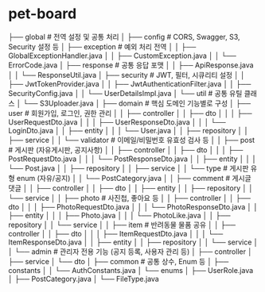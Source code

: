 # pet-board

├── global                            # 전역 설정 및 공통 처리
│   ├── config                        # CORS, Swagger, S3, Security 설정 등
│   ├── exception                     # 예외 처리 전역
│   │   ├── GlobalExceptionHandler.java
│   │   ├── CustomException.java
│   │   └── ErrorCode.java
│   ├── response                      # 공통 응답 포맷
│   │   ├── ApiResponse.java
│   │   └── ResponseUtil.java
│   ├── security                      # JWT, 필터, 시큐리티 설정
│   │   ├── JwtTokenProvider.java
│   │   ├── JwtAuthenticationFilter.java
│   │   ├── SecurityConfig.java
│   │   └── UserDetailsImpl.java
│   └── util                          # 공통 유틸 클래스
│       └── S3Uploader.java
│
├── domain                            # 핵심 도메인 기능별로 구성
│   ├── user                          # 회원가입, 로그인, 권한 관리
│   │   ├── controller
│   │   ├── dto
│   │   │   ├── UserRequestDto.java
│   │   │   ├── UserResponseDto.java
│   │   │   └── LoginDto.java
│   │   ├── entity
│   │   │   └── User.java
│   │   ├── repository
│   │   ├── service
│   │   └── validator                 # 이메일/비밀번호 유효성 검사 등
│
│   ├── post                          # 게시판 (자유게시판, 공지사항)
│   │   ├── controller
│   │   ├── dto
│   │   │   ├── PostRequestDto.java
│   │   │   └── PostResponseDto.java
│   │   ├── entity
│   │   │   └── Post.java
│   │   ├── repository
│   │   ├── service
│   │   └── type                      # 게시판 유형 enum (자유/공지)
│   │       └── PostCategory.java
│
│   ├── comment                       # 게시글 댓글
│   │   ├── controller
│   │   ├── dto
│   │   ├── entity
│   │   ├── repository
│   │   └── service
│
│   ├── photo                         # 사진첩, 좋아요 등
│   │   ├── controller
│   │   ├── dto
│   │   │   ├── PhotoRequestDto.java
│   │   │   └── PhotoResponseDto.java
│   │   ├── entity
│   │   │   ├── Photo.java
│   │   │   └── PhotoLike.java
│   │   ├── repository
│   │   └── service
│
│   ├── item                          # 반려동물 물품 공유
│   │   ├── controller
│   │   ├── dto
│   │   │   ├── ItemRequestDto.java
│   │   │   └── ItemResponseDto.java
│   │   ├── entity
│   │   ├── repository
│   │   └── service
│
│   └── admin                         # 관리자 전용 기능 (공지 등록, 사용자 관리 등)
│       ├── controller
│       ├── service
│       └── dto
│
├── common                            # 공통 상수, Enum 등
│   ├── constants
│   │   └── AuthConstants.java
│   └── enums
│       ├── UserRole.java
│       ├── PostCategory.java
│       └── FileType.java
